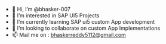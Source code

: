 - 👋 Hi, I’m @bhasker-007
- 👀 I’m interested in SAP UI5 Projects
- 🌱 I’m currently learning SAP ui5 custom App development
- 💞️ I’m looking to collaborate on custom App Implementations
- 📫 Mail me on : bhaskerreddy5112@gmail.com

<!---
bhasker-007/bhasker-007 is a ✨ special ✨ repository because its `README.md` (this file) appears on your GitHub profile.
You can click the Preview link to take a look at your changes.
--->
